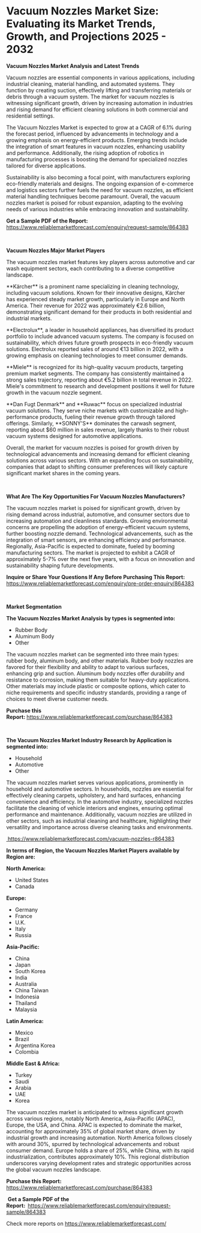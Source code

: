 <p><h1>Vacuum Nozzles Market Size: Evaluating its Market Trends, Growth, and Projections 2025 - 2032</h1></p><p><strong>Vacuum Nozzles Market Analysis and Latest Trends</strong></p>
<p><p>Vacuum nozzles are essential components in various applications, including industrial cleaning, material handling, and automated systems. They function by creating suction, effectively lifting and transferring materials or debris through a vacuum system. The market for vacuum nozzles is witnessing significant growth, driven by increasing automation in industries and rising demand for efficient cleaning solutions in both commercial and residential settings.</p><p>The Vacuum Nozzles Market is expected to grow at a CAGR of 6.1% during the forecast period, influenced by advancements in technology and a growing emphasis on energy-efficient products. Emerging trends include the integration of smart features in vacuum nozzles, enhancing usability and performance. Additionally, the rising adoption of robotics in manufacturing processes is boosting the demand for specialized nozzles tailored for diverse applications.</p><p>Sustainability is also becoming a focal point, with manufacturers exploring eco-friendly materials and designs. The ongoing expansion of e-commerce and logistics sectors further fuels the need for vacuum nozzles, as efficient material handling techniques become paramount. Overall, the vacuum nozzles market is poised for robust expansion, adapting to the evolving needs of various industries while embracing innovation and sustainability.</p></p>
<p><strong>Get a Sample PDF of the Report:&nbsp;</strong> <a href="https://www.reliablemarketforecast.com/enquiry/request-sample/864383?utm_campaign=2255&utm_medium=2&utm_source=Github&utm_content=ia&utm_term=20022025&utm_id=vacuum-nozzles">https://www.reliablemarketforecast.com/enquiry/request-sample/864383</a></p>
<p>&nbsp;</p>
<p><strong>Vacuum Nozzles Major Market Players</strong></p>
<p><p>The vacuum nozzles market features key players across automotive and car wash equipment sectors, each contributing to a diverse competitive landscape. </p><p>**Kärcher** is a prominent name specializing in cleaning technology, including vacuum solutions. Known for their innovative designs, Kärcher has experienced steady market growth, particularly in Europe and North America. Their revenue for 2022 was approximately €2.6 billion, demonstrating significant demand for their products in both residential and industrial markets.</p><p>**Electrolux**, a leader in household appliances, has diversified its product portfolio to include advanced vacuum systems. The company is focused on sustainability, which drives future growth prospects in eco-friendly vacuum solutions. Electrolux reported sales of around €13 billion in 2022, with a growing emphasis on cleaning technologies to meet consumer demands.</p><p>**Miele** is recognized for its high-quality vacuum products, targeting premium market segments. The company has consistently maintained a strong sales trajectory, reporting about €5.2 billion in total revenue in 2022. Miele's commitment to research and development positions it well for future growth in the vacuum nozzle segment.</p><p>**Dan Fugt Denmark** and **Ruwac** focus on specialized industrial vacuum solutions. They serve niche markets with customizable and high-performance products, fueling their revenue growth through tailored offerings. Similarly, **SONNY'S** dominates the carwash segment, reporting about $60 million in sales revenue, largely thanks to their robust vacuum systems designed for automotive applications.</p><p>Overall, the market for vacuum nozzles is poised for growth driven by technological advancements and increasing demand for efficient cleaning solutions across various sectors. With an expanding focus on sustainability, companies that adapt to shifting consumer preferences will likely capture significant market shares in the coming years.</p></p>
<p>&nbsp;</p>
<p><strong>What Are The Key Opportunities For Vacuum Nozzles Manufacturers?</strong></p>
<p><p>The vacuum nozzles market is poised for significant growth, driven by rising demand across industrial, automotive, and consumer sectors due to increasing automation and cleanliness standards. Growing environmental concerns are propelling the adoption of energy-efficient vacuum systems, further boosting nozzle demand. Technological advancements, such as the integration of smart sensors, are enhancing efficiency and performance. Regionally, Asia-Pacific is expected to dominate, fueled by booming manufacturing sectors. The market is projected to exhibit a CAGR of approximately 5-7% over the next five years, with a focus on innovation and sustainability shaping future developments.</p></p>
<p><strong>Inquire or Share Your Questions If Any Before Purchasing This Report:</strong> <a href="https://www.reliablemarketforecast.com/enquiry/pre-order-enquiry/864383?utm_campaign=2255&utm_medium=2&utm_source=Github&utm_content=ia&utm_term=20022025&utm_id=vacuum-nozzles">https://www.reliablemarketforecast.com/enquiry/pre-order-enquiry/864383</a></p>
<p>&nbsp;</p>
<p><strong>Market Segmentation</strong></p>
<p><strong>The Vacuum Nozzles Market Analysis by types is segmented into:</strong></p>
<p><ul><li>Rubber Body</li><li>Aluminum Body</li><li>Other</li></ul></p>
<p><p>The vacuum nozzles market can be segmented into three main types: rubber body, aluminum body, and other materials. Rubber body nozzles are favored for their flexibility and ability to adapt to various surfaces, enhancing grip and suction. Aluminum body nozzles offer durability and resistance to corrosion, making them suitable for heavy-duty applications. Other materials may include plastic or composite options, which cater to niche requirements and specific industry standards, providing a range of choices to meet diverse customer needs.</p></p>
<p><strong>Purchase this Report:&nbsp;</strong><a href="https://www.reliablemarketforecast.com/purchase/864383?utm_campaign=2255&utm_medium=2&utm_source=Github&utm_content=ia&utm_term=20022025&utm_id=vacuum-nozzles">https://www.reliablemarketforecast.com/purchase/864383</a></p>
<p>&nbsp;</p>
<p><strong>The Vacuum Nozzles Market Industry Research by Application is segmented into:</strong></p>
<p><ul><li>Household</li><li>Automotive</li><li>Other</li></ul></p>
<p><p>The vacuum nozzles market serves various applications, prominently in household and automotive sectors. In households, nozzles are essential for effectively cleaning carpets, upholstery, and hard surfaces, enhancing convenience and efficiency. In the automotive industry, specialized nozzles facilitate the cleaning of vehicle interiors and engines, ensuring optimal performance and maintenance. Additionally, vacuum nozzles are utilized in other sectors, such as industrial cleaning and healthcare, highlighting their versatility and importance across diverse cleaning tasks and environments.</p></p>
<p><a href="https://www.reliablemarketforecast.com/vacuum-nozzles-r864383?utm_campaign=2255&utm_medium=2&utm_source=Github&utm_content=ia&utm_term=20022025&utm_id=vacuum-nozzles">&nbsp;https://www.reliablemarketforecast.com/vacuum-nozzles-r864383</a></p>
<p><strong>In terms of Region, the Vacuum Nozzles Market Players available by Region are:</strong></p>
<p>
    <p> <strong> North America: </strong>
        <ul>
            <li>United States</li>
            <li>Canada</li>
        </ul>
        </p> 
    <p> <strong> Europe: </strong>
        <ul>
            <li>Germany</li>
            <li>France</li>
            <li>U.K.</li>
            <li>Italy</li>
            <li>Russia</li>
        </ul>
        </p> 
    <p> <strong> Asia-Pacific: </strong>
        <ul>
            <li>China</li>
            <li>Japan</li>
            <li>South Korea</li>
            <li>India</li>
            <li>Australia</li>
            <li>China Taiwan</li>
            <li>Indonesia</li>
            <li>Thailand</li>
            <li>Malaysia</li>
        </ul>
        </p> 
    <p> <strong> Latin America: </strong>
        <ul>
            <li>Mexico</li>
            <li>Brazil</li>
            <li>Argentina Korea</li>
            <li>Colombia</li>
        </ul>
        </p> 
    <p> <strong> Middle East & Africa: </strong>
        <ul>
            <li>Turkey</li>
            <li>Saudi</li>
            <li>Arabia</li>
            <li>UAE</li>
            <li>Korea</li>
        </ul>
    </p>
    </p>
<p><p>The vacuum nozzles market is anticipated to witness significant growth across various regions, notably North America, Asia-Pacific (APAC), Europe, the USA, and China. APAC is expected to dominate the market, accounting for approximately 35% of global market share, driven by industrial growth and increasing automation. North America follows closely with around 30%, spurred by technological advancements and robust consumer demand. Europe holds a share of 25%, while China, with its rapid industrialization, contributes approximately 10%. This regional distribution underscores varying development rates and strategic opportunities across the global vacuum nozzles landscape.</p></p>
<p><strong>Purchase this Report: </strong><a href="https://www.reliablemarketforecast.com/purchase/864383?utm_campaign=2255&utm_medium=2&utm_source=Github&utm_content=ia&utm_term=20022025&utm_id=vacuum-nozzles">https://www.reliablemarketforecast.com/purchase/864383</a></p>
<p>&nbsp;<strong>Get a Sample PDF of the Report:&nbsp;&nbsp;</strong><a href="https://www.reliablemarketforecast.com/enquiry/request-sample/864383?utm_campaign=2255&utm_medium=2&utm_source=Github&utm_content=ia&utm_term=20022025&utm_id=vacuum-nozzles">https://www.reliablemarketforecast.com/enquiry/request-sample/864383</a></p>
<p><strong></strong></p>
<p>Check more reports on <a href="https://www.reliablemarketforecast.com/?utm_campaign=2255&utm_medium=2&utm_source=Github&utm_content=ia&utm_term=20022025&utm_id=vacuum-nozzles">https://www.reliablemarketforecast.com/</a></p>